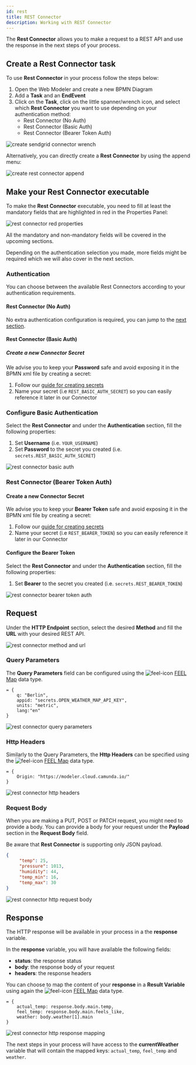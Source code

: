 ```yaml
---
id: rest
title: REST Connector
description: Working with REST Connector
---
```


The **Rest Connector** allows you to make a request to a REST API and use the response in the next steps of your process.

## Create a Rest Connector task

To use **Rest Connector** in your process follow the steps below:

1. Open the Web Modeler and create a new BPMN Diagram
2. Add a **Task** and an **EndEvent**
3. Click on the **Task**, click on the little spanner/wrench icon, and select which **Rest Connector** you want to use depending on your authentication method:
   * Rest Connector (No Auth)
   * Rest Connector (Basic Auth)
   * Rest Connector (Bearer Token Auth)

![create sendgrid connector wrench](../img/connectors-rest-create-task-wrench.png)

Alternatively, you can directly create a **Rest Connector** by using the append menu:

![create rest connector append](../img/connectors-create-task-append.png)

## Make your Rest Connector executable

To make the **Rest Connector** executable, you need to fill at least the mandatory fields that are highlighted in red in the Properties Panel:

![rest connector red properties](../img/connectors-rest-red-properties.png)

All the mandatory and non-mandatory fields will be covered in the upcoming sections.

Depending on the authentication selection you made, more fields might be required which we will also cover in the next section.

### Authentication

You can choose between the available Rest Connectors according to your authentication requirements.

#### Rest Connector (No Auth)

No extra authentication configuration is required, you can jump to the [next section](#request). 

#### Rest Connector (Basic Auth)

##### Create a new Connector Secret

We advise you to keep your **Password** safe and avoid exposing it in the BPMN xml file by creating a secret:

1. Follow our [guide for creating secrets](../../../../console/manage-clusters/manage-secrets.md)
2. Name your secret (i.e `REST_BASIC_AUTH_SECRET`) so you can easily reference it later in our Connector

### Configure Basic Authentication

Select the **Rest Connector** and under the **Authentication** section, fill the following properties:

1. Set **Username** (i.e. `YOUR_USERNAME`)
2. Set **Password** to the secret you created (i.e. `secrets.REST_BASIC_AUTH_SECRET`)

![rest connector basic auth](../img/connectors-rest-basic-auth.png)


### Rest Connector (Bearer Token Auth)

#### Create a new Connector Secret

We advise you to keep your **Bearer Token** safe and avoid exposing it in the BPMN xml file by creating a secret:

1. Follow our [guide for creating secrets](../../../../console/manage-clusters/manage-secrets.md)
2. Name your secret (i.e `REST_BEARER_TOKEN`) so you can easily reference it later in our Connector

#### Configure the Bearer Token

Select the **Rest Connector** and under the **Authentication** section, fill the following properties:

1. Set **Bearer** to the secret you created (i.e. `secrets.REST_BEARER_TOKEN`)

![rest connector bearer token auth](../img/connectors-rest-bearer-token-auth.png)

## Request

Under the **HTTP Endpoint** section, select the desired **Method** and fill the **URL** with your desired REST API. 

![rest connector method and url](../img/connectors-rest-http-method-url.png)

### Query Parameters

The **Query Parameters** field can be configured using the ![feel-icon](../img/feel-icon.png) [FEEL Map](https://camunda.github.io/feel-scala/docs/reference/language-guide/feel-data-types/#context) data type.

```text
= { 
    q: "Berlin",
    appid: "secrets.OPEN_WEATHER_MAP_API_KEY",
    units: "metric",
    lang:"en"
}
```

![rest connector query parameters](../img/connectors-rest-query-param.png)

### Http Headers

Similarly to the Query Parameters, the **Http Headers** can be specified using the ![feel-icon](../img/feel-icon.png) [FEEL Map](https://camunda.github.io/feel-scala/docs/reference/language-guide/feel-data-types/#context) data type.

```text
= {
    Origin: "https://modeler.cloud.camunda.io/"
}
```

![rest connector http headers](../img/connectors-rest-http-headers.png)

### Request Body

When you are making a PUT, POST or PATCH request, you might need to provide a body.
You can provide a body for your request under the **Payload** section in the **Request Body** field.

Be aware that **Rest Connector** is supporting only JSON payload.

```json
{
     "temp": 25,
     "pressure": 1013,
     "humidity": 44,
     "temp_min": 16,
     "temp_max": 30
}
```
![rest connector http request body](../img/connectors-rest-http-request-body.png)

## Response

The HTTP response will be available in your process in a the **response** variable.

In the **response** variable, you will have available the following fields:
* **status**: the response status
* **body**: the response body of your request
* **headers**: the response headers

You can choose to map the content of your **response** in a **Result Variable** using again the ![feel-icon](../img/feel-icon.png) [FEEL Map](https://camunda.github.io/feel-scala/docs/reference/language-guide/feel-data-types/#context) data type.

```text
= {
    actual_temp: response.body.main.temp,
    feel_temp: response.body.main.feels_like,
    weather: body.weather[1].main
}
```

![rest connector http response mapping](../img/connectors-rest-http-response-mapping.png)

The next steps in your process will have access to the **currentWeather** variable that will contain the mapped keys: `actual_temp`, `feel_temp` and `weather`.